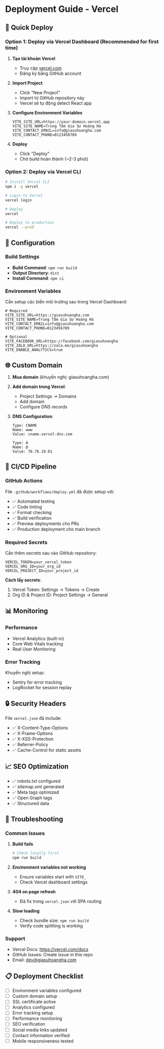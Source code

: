 # Deployment Guide - Vercel

## 🚀 Quick Deploy

### Option 1: Deploy via Vercel Dashboard (Recommended for first time)

1. **Tạo tài khoản Vercel**

   - Truy cập [vercel.com](https://vercel.com)
   - Đăng ký bằng GitHub account

2. **Import Project**

   - Click "New Project"
   - Import từ GitHub repository này
   - Vercel sẽ tự động detect React app

3. **Configure Environment Variables**

   ```
   VITE_SITE_URL=https://your-domain.vercel.app
   VITE_SITE_NAME=Trung Tâm Gia Sư Hoàng Hà
   VITE_CONTACT_EMAIL=info@giasuhoangha.com
   VITE_CONTACT_PHONE=0123456789
   ```

4. **Deploy**
   - Click "Deploy"
   - Chờ build hoàn thành (~2-3 phút)

### Option 2: Deploy via Vercel CLI

```bash
# Install Vercel CLI
npm i -g vercel

# Login to Vercel
vercel login

# Deploy
vercel

# Deploy to production
vercel --prod
```

## 🔧 Configuration

### Build Settings

- **Build Command**: `npm run build`
- **Output Directory**: `dist`
- **Install Command**: `npm ci`

### Environment Variables

Cần setup các biến môi trường sau trong Vercel Dashboard:

```env
# Required
VITE_SITE_URL=https://giasuhoangha.com
VITE_SITE_NAME=Trung Tâm Gia Sư Hoàng Hà
VITE_CONTACT_EMAIL=info@giasuhoangha.com
VITE_CONTACT_PHONE=0123456789

# Optional
VITE_FACEBOOK_URL=https://facebook.com/giasuhoangha
VITE_ZALO_URL=https://zalo.me/giasuhoangha
VITE_ENABLE_ANALYTICS=true
```

## 🌐 Custom Domain

1. **Mua domain** (khuyến nghị: giasuhoangha.com)
2. **Add domain trong Vercel**:

   - Project Settings → Domains
   - Add domain
   - Configure DNS records

3. **DNS Configuration**:

   ```
   Type: CNAME
   Name: www
   Value: cname.vercel-dns.com

   Type: A
   Name: @
   Value: 76.76.19.61
   ```

## 🔄 CI/CD Pipeline

### GitHub Actions

File `.github/workflows/deploy.yml` đã được setup với:

- ✅ Automated testing
- ✅ Code linting
- ✅ Format checking
- ✅ Build verification
- ✅ Preview deployments cho PRs
- ✅ Production deployment cho main branch

### Required Secrets

Cần thêm secrets sau vào GitHub repository:

```
VERCEL_TOKEN=your_vercel_token
VERCEL_ORG_ID=your_org_id
VERCEL_PROJECT_ID=your_project_id
```

**Cách lấy secrets**:

1. Vercel Token: Settings → Tokens → Create
2. Org ID & Project ID: Project Settings → General

## 📊 Monitoring

### Performance

- Vercel Analytics (built-in)
- Core Web Vitals tracking
- Real User Monitoring

### Error Tracking

Khuyến nghị setup:

- Sentry for error tracking
- LogRocket for session replay

## 🔒 Security Headers

File `vercel.json` đã include:

- ✅ X-Content-Type-Options
- ✅ X-Frame-Options
- ✅ X-XSS-Protection
- ✅ Referrer-Policy
- ✅ Cache-Control for static assets

## 📈 SEO Optimization

- ✅ robots.txt configured
- ✅ sitemap.xml generated
- ✅ Meta tags optimized
- ✅ Open Graph tags
- ✅ Structured data

## 🚨 Troubleshooting

### Common Issues

1. **Build fails**

   ```bash
   # Check locally first
   npm run build
   ```

2. **Environment variables not working**

   - Ensure variables start with `VITE_`
   - Check Vercel dashboard settings

3. **404 on page refresh**

   - Đã fix trong `vercel.json` với SPA routing

4. **Slow loading**
   - Check bundle size: `npm run build`
   - Verify code splitting is working

### Support

- Vercel Docs: https://vercel.com/docs
- GitHub Issues: Create issue in this repo
- Email: dev@giasuhoangha.com

## 📋 Deployment Checklist

- [ ] Environment variables configured
- [ ] Custom domain setup
- [ ] SSL certificate active
- [ ] Analytics configured
- [ ] Error tracking setup
- [ ] Performance monitoring
- [ ] SEO verification
- [ ] Social media links updated
- [ ] Contact information verified
- [ ] Mobile responsiveness tested
